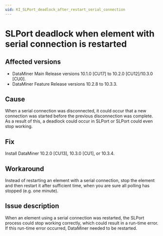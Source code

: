 ```yaml
---
uid: KI_SLPort_deadlock_after_restart_serial_connection
---
```


# SLPort deadlock when element with serial connection is restarted

## Affected versions

- DataMiner Main Release versions 10.1.0 [CU17] to 10.2.0 [CU12]/10.3.0 [CU0].
- DataMiner Feature Release versions 10.2.8 to 10.3.3.

## Cause

When a serial connection was disconnected, it could occur that a new connection was started before the previous disconnection was complete. As a result of this, a deadlock could occur in SLPort or SLPort could even stop working.

## Fix

Install DataMiner 10.2.0 [CU13], 10.3.0 [CU1], or 10.3.4. <!-- RN 35773 -->

## Workaround

Instead of restarting an element with a serial connection, stop the element and then restart it after sufficient time, when you are sure all polling has stopped (e.g. one minute).

## Issue description

When an element using a serial connection was restarted, the SLPort process could stop working correctly, which could result in a run-time error. If this run-time error occurred, DataMiner needed to be restarted.
